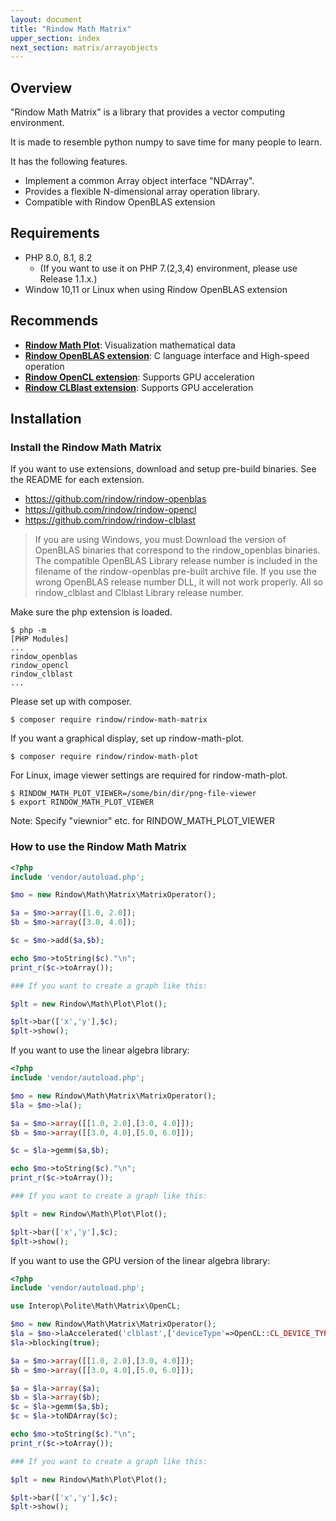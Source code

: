 ```yaml
---
layout: document
title: "Rindow Math Matrix"
upper_section: index
next_section: matrix/arrayobjects
---
```


Overview
--------
"Rindow Math Matrix" is a library that provides a vector computing environment.

It is made to resemble python numpy to save time for many people to learn.

It has the following features.

- Implement a common Array object interface "NDArray".
- Provides a flexible N-dimensional array operation library.
- Compatible with Rindow OpenBLAS extension


Requirements
------------
- PHP 8.0, 8.1, 8.2
  - (If you want to use it on PHP 7.(2,3,4) environment, please use Release 1.1.x.) 
- Window 10,11 or Linux when using Rindow OpenBLAS extension

Recommends
----------
- [**Rindow Math Plot**](/mathematics/plot/overviewplot.html): Visualization mathematical data
- [**Rindow OpenBLAS extension**](/mathematics/openblas/overviewopenblas.html): C language interface and High-speed operation
- [**Rindow OpenCL extension**](https://github.com/rindow/rindow-opencl/releases): Supports GPU acceleration
- [**Rindow CLBlast extension**](https://github.com/rindow/rindow-clblast/releases): Supports GPU acceleration


Installation
------------

### Install the Rindow Math Matrix

If you want to use extensions, download and setup pre-build binaries.
See the README for each extension.

- https://github.com/rindow/rindow-openblas
- https://github.com/rindow/rindow-opencl
- https://github.com/rindow/rindow-clblast

> If you are using Windows, you must Download the version of OpenBLAS binaries that correspond to the
> rindow_openblas binaries. The compatible OpenBLAS Library release number is included in the filename
> of the rindow-openblas pre-built archive file. If you use the wrong OpenBLAS release number DLL,
> it will not work properly.
> All so rindow_clblast and Clblast Library release number.

Make sure the php extension is loaded.

```shell
$ php -m
[PHP Modules]
...
rindow_openblas
rindow_opencl
rindow_clblast
...
```

Please set up with composer.

```shell
$ composer require rindow/rindow-math-matrix
```


If you want a graphical display, set up rindow-math-plot.

```shell
$ composer require rindow/rindow-math-plot
```

For Linux, image viewer settings are required for rindow-math-plot.

```shell
$ RINDOW_MATH_PLOT_VIEWER=/some/bin/dir/png-file-viewer
$ export RINDOW_MATH_PLOT_VIEWER
```
Note: Specify "viewnior" etc. for RINDOW_MATH_PLOT_VIEWER

### How to use the Rindow Math Matrix
```php
<?php
include 'vendor/autoload.php';

$mo = new Rindow\Math\Matrix\MatrixOperator();

$a = $mo->array([1.0, 2.0]);
$b = $mo->array([3.0, 4.0]);

$c = $mo->add($a,$b);

echo $mo->toString($c)."\n";
print_r($c->toArray());

### If you want to create a graph like this:

$plt = new Rindow\Math\Plot\Plot();

$plt->bar(['x','y'],$c);
$plt->show();
```

If you want to use the linear algebra library:
```php
<?php
include 'vendor/autoload.php';

$mo = new Rindow\Math\Matrix\MatrixOperator();
$la = $mo->la();

$a = $mo->array([[1.0, 2.0],[3.0, 4.0]]);
$b = $mo->array([[3.0, 4.0],[5.0, 6.0]]);

$c = $la->gemm($a,$b);

echo $mo->toString($c)."\n";
print_r($c->toArray());

### If you want to create a graph like this:

$plt = new Rindow\Math\Plot\Plot();

$plt->bar(['x','y'],$c);
$plt->show();
```

If you want to use the GPU version of the linear algebra library:
```php
<?php
include 'vendor/autoload.php';

use Interop\Polite\Math\Matrix\OpenCL;

$mo = new Rindow\Math\Matrix\MatrixOperator();
$la = $mo->laAccelerated('clblast',['deviceType'=>OpenCL::CL_DEVICE_TYPE_GPU]);
$la->blocking(true);

$a = $mo->array([[1.0, 2.0],[3.0, 4.0]]);
$b = $mo->array([[3.0, 4.0],[5.0, 6.0]]);

$a = $la->array($a);
$b = $la->array($b);
$c = $la->gemm($a,$b);
$c = $la->toNDArray($c);

echo $mo->toString($c)."\n";
print_r($c->toArray());

### If you want to create a graph like this:

$plt = new Rindow\Math\Plot\Plot();

$plt->bar(['x','y'],$c);
$plt->show();
```
